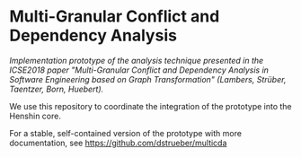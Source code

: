 # Multi-Granular Conflict and Dependency Analysis

*Implementation prototype of the analysis technique presented in the ICSE2018 paper "Multi-Granular Conflict and Dependency Analysis in Software Engineering based on Graph Transformation" (Lambers, Strüber, Taentzer, Born, Huebert).*

We use this repository to coordinate the integration of the prototype into the Henshin core.

For a stable, self-contained version of the prototype with more documentation, see https://github.com/dstrueber/multicda
